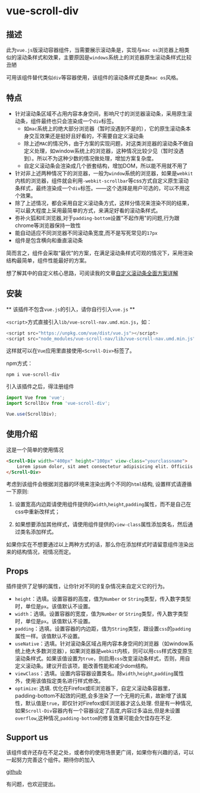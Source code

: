 # vue-scroll-div

## 描述
此为`vue.js`版滚动容器组件，当需要展示滚动条是，实现与`mac os`浏览器上相类似的滚动条样式和效果，主要原因是`windows`系统上的浏览器原生滚动条样式比较丑陋

可用该组件替代类似`div`等容器使用，该组件的滚动条样式是类`mac os`风格。

## 特点
- 针对滚动条区域不占用内容本身空间，影响尺寸的浏览器滚动条，采用原生滚动条，组件最终也只会渲染成一个`div`标签。
    - 如`mac`系统上的绝大部分浏览器（暂时没遇到不是的），它的原生滚动条本身交互效果还是挺好且好看的，不需要自定义滚动条
    - 除上述`MAC`的情况外，由于方案的实现问题，对这类浏览器的滚动条不做自定义处理，如window系统上的浏览器，这种情况比较少见（暂时没遇到）。所以不为这种少数的情况做处理，增加方案复杂度。
    - 自定义滚动条会渲染成几个嵌套结构，增加DOM，所以能不用就不用了
- 针对非上述两种情况下的浏览器，一般为`window`系统的浏览器，如果是`webkit`内核的浏览器，组件就会利用`-webkit-scrollbar`等css方式自定义原生滚动条样式，最终渲染成一个`div`标签。——这个选择是用户可选的，可以不用这个效果。
- 除了上述情况，都会采用自定义滚动条方式，这样分情况来渲染不同的结果，可以最大程度上采用最简单的方式，来满足好看的滚动条样式。
- 弥补火狐和IE浏览器,对于`padding-bottom`设置"不起作用"的问题,行为跟chrome等浏览器保持一致性
- 能自动适应不同浏览器不同滚动条宽度,而不是写死常见的`17px`
- 组件是包含横向和垂直滚动条

简而言之，组件会采取“最优”的方案，在满足滚动条样式可观的情况下，采用渲染结构最简单，组件性能最好的方案。

想了解其中的自定义核心思路，可阅读我的文章[自定义滚动条全面方案详解](https://juejin.im/post/5e93d6736fb9a03c320bb36e)

## 安装
** 该插件不包含`vue.js`的引入，请你自行引入`vue.js` **

`<script>`方式直接引入`lib/vue-scroll-nav.umd.min.js`，如：
```js
<script src="https://unpkg.com/vue/dist/vue.js"></script>
<script src="node_modules/vue-scroll-nav/lib/vue-scroll-nav.umd.min.js"></script>
```
这样就可以在`Vue`应用里直接使用`<Scroll-Div>`标签了。

npm方式：
```
npm i vue-scroll-div
```
引入该插件之后，得注册组件
```js
import Vue from 'vue';
import ScrollDiv from 'vue-scroll-div';

Vue.use(ScrollDiv);
```

## 使用介绍
这是一个简单的使用情况
```html
<Scroll-Div width="400px" height="100px" view-class="yourclassname">
    Lorem ipsum dolor, sit amet consectetur adipisicing elit. Officiis quas nobis praesentium nisi deserunt, fuga libero, error quia vero nulla corporis odio fugit atque et accusamus numquam. Tempora, qui numquam!
</Scroll-Div>
```
考虑到该组件会根据浏览器的环境来渲染出两个不同的`html`结构, 设置样式请遵循一下原则:

1. 设置宽高内边距请使用组件提供的`width`,`height`,`padding`属性，而不是自己在css中重新改样式；

2. 如果想要添加其他样式，请使用组件提供的`view-class`属性添加类名，然后通过类名添加样式。

如果你实在不想要通过以上两种方式的话，那么你在添加样式时请留意组件渲染出来的结构情况，视情况而定。

## Props
插件提供了足够的属性，让你针对不同的复杂情况来自定义它的行为。
- `height`：选填。设置容器的高度，值为`Number` or `String`类型，传入数字类型时，单位是`px`。该值默认不设置。
- `width`：选填。设置容器的宽度，值为`Number` or `String`类型，传入数字类型时，单位是`px`。该值默认不设置。
- `padding`：选填。设置容器的内边距，值为`String`类型，跟设置`css`的`padding`属性一样。该值默认不设置。
- `useNative`：选填。针对滚动条区域占用内容本身空间的浏览器（如window系统上绝大多数浏览器），如果浏览器是`webkit`内核，则可以用`css`样式改变原生滚动条样式。如果该值设置为`true`，则启用`css`改变滚动条样式，否则，用自定义滚动条。建议开启该项，能改善性能和减少dom结构。
- `viewClass`：选填。设置内容容器设置类名。除`width`,`height`,`padding`属性外，使用该值指定类名进行样式修改。
- `optimize`: 选填. 优化在Firefox或IE浏览器下，自定义滚动条容器里，padding-bottom不起效的问题,会多渲染了一个无用的元素，故新增了该属性，默认值是`true`，即仅针对Firefox或IE浏览器才这么处理. 但是有一种情况,如果`Scroll-Div`容器内有一个容器设定了高度,内容过多溢出,但是未设置`overflow`,这种情况,`padding-bottom`的修复效果可能会欠佳存在不足.

## Support us
该组件或许还存在不足之处，或者你的使用场景更广阔，如果你有兴趣的话，可以一起努力完善这个组件。期待你的加入

[github](https://github.com/pekonchan/ScrollDiv)

有问题，也欢迎提出。